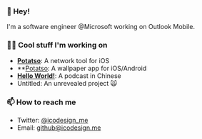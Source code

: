 ### 👋 Hey! 

I'm a software engineer @Microsoft working on Outlook Mobile. 

### 👨‍💻 Cool stuff I'm working on

- **[Potatso](https://download-lite.potatso.com)**: A network tool for iOS
- **[Potatso](https://app.cutowallpaper.com): A wallpaper app for iOS/Android
- **[Hello World!](https://icodesign.me)**: A podcast in Chinese
- Untitled: An unrevealed project 🙀

### 📫 How to reach me

- Twitter: [@icodesign_me](https://twitter.com/icodesign_me)
- Email: [github@icodesign.me](mailto:github@icodesign.me)


<!--
**icodesign/icodesign** is a ✨ _special_ ✨ repository because its `README.md` (this file) appears on your GitHub profile.

Here are some ideas to get you started:

- 🔭 I’m currently working on ...
- 🌱 I’m currently learning ...
- 👯 I’m looking to collaborate on ...
- 🤔 I’m looking for help with ...
- 💬 Ask me about ...
- 📫 How to reach me: ...
- 😄 Pronouns: ...
- ⚡ Fun fact: ...
-->
